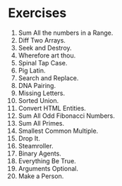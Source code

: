# Exercises

1. Sum All the numbers in a Range.
2. Diff Two Arrays.
3. Seek and Destroy.
4. Wherefore art thou.
5. Spinal Tap Case.
6. Pig Latin.
7. Search and Replace.
8. DNA Pairing.
9. Missing Letters.
10. Sorted Union.
11. Convert HTML Entities.
12. Sum All Odd Fibonacci Numbers.
13. Sum All Primes.
14. Smallest Common Multiple.
15. Drop It.
16. Steamroller.
17. Binary Agents.
18. Everything Be True.
19. Arguments Optional.
20. Make a Person.

